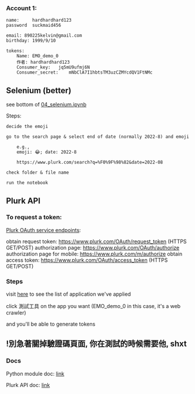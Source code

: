 
### Account 1:

    name:     hardhardhard123
    password  suckmaid456

    email: 890225kelvin@gmail.com
    birthday: 1999/9/10

    tokens:
        Name: EMO_demo_0
        作者:	hardhardhard123
        Consumer_key:	jq5mU9ufmj6N
        Consumer_secret:	mNbClA7I1hbtsTM3uzCZMYcdQV1FtNMc

## Selenium (better)

see bottom of [04_selenium.ipynb](https://github.com/Kelvinthedrugger/-AI-/blob/main/PLURK/04_use_selenium.ipynb)

Steps:
   
    decide the emoji

    go to the search page & select end of date (normally 2022-8) and emoji

        e.g.,
        emoji: 😂; date: 2022-8
        
        https://www.plurk.com/search?q=%F0%9F%98%82&date=2022-08

    check folder & file name

    run the notebook


## Plurk API

### To request a token:
        
[Plurk OAuth service endpoints](https://www.plurk.com/API/2):

obtain request token: https://www.plurk.com/OAuth/request_token (HTTPS GET/POST)
authorization page: https://www.plurk.com/OAuth/authorize
authorization page for mobile: https://www.plurk.com/m/authorize
obtain access token: https://www.plurk.com/OAuth/access_token (HTTPS GET/POST)


### Steps

visit [here](https://www.plurk.com/PlurkApp/) to see the list of application we've applied

click 測試工具 on the app you want (EMO_demo_0 in this case, it's a web crawler)

and you'll be able to generate tokens


## !別急著關掉驗證碼頁面, 你在測試的時候需要他, shxt


### Docs

Python module doc: [link](https://github.com/clsung/plurk-oauth)

Plurk API doc: [link](https://www.plurk.com/API/2)

